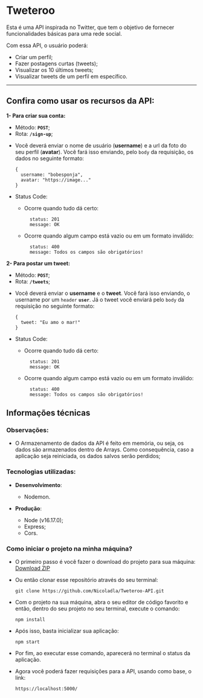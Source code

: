 # Tweteroo

Esta é uma API inspirada no Twitter, que tem o objetivo de fornecer funcionalidades básicas para uma rede social.

Com essa API, o usuário poderá:

  * Criar um perfil;
  * Fazer postagens curtas (tweets);
  * Visualizar os 10 últimos tweets;
  * Visualizar tweets de um perfil em específico.

---

## Confira como usar os recursos da API:

**1- Para criar sua conta:**

  * Método: **`POST`**;
  * Rota: **`/sign-up`**;
  
  - Você deverá enviar o nome de usuário (**username**) e a url da foto do seu perfil (**avatar**). Você fará isso enviando, pelo `body` da requisição, os dados no seguinte formato:
  
    ```
    {
      username: "bobesponja",
      avatar: "https://image..."
    } 
    ```

  * Status Code:
    * Ocorre quando tudo dá certo:
    
      ```
        status: 201 
        message: OK
      ```

    * Ocorre quando algum campo está vazio ou em um formato inválido:

      ```
        status: 400
        message: Todos os campos são obrigatórios!
      ```

**2- Para postar um tweet:**

  * Método: **`POST`**;
  * Rota: **`/tweets`**;
  
  - Você deverá enviar o **username** e o **tweet**. Você fará isso enviando, o username por um `header` **`user`**. Já o tweet você enviará pelo `body` da requisição no seguinte formato:
  
    ```
    {
      tweet: "Eu amo o mar!"
    }
    ```

  * Status Code:
    * Ocorre quando tudo dá certo:
    
      ```
        status: 201 
        message: OK
      ```

    * Ocorre quando algum campo está vazio ou em um formato inválido:

      ```
        status: 400
        message: Todos os campos são obrigatórios!
      ```

## Informações técnicas

###  Observações:

* O Armazenamento de dados da API é feito em memória, ou seja, os dados são armazenados dentro de Arrays. Como consequência, caso a aplicação seja reiniciada, os dados salvos serão perdidos;

### Tecnologias utilizadas:

- **Desenvolvimento**:
  - Nodemon.

- **Produção**:
  - Node (v16.17.0);
  - Express;
  - Cors.

### Como iniciar o projeto na minha máquina?

- O primeiro passo é você fazer o download do projeto para sua máquina: [Download ZIP](https://github.com/Nicoladla/Tweteroo-API/archive/refs/heads/main.zip)

- Ou então clonar esse repositório através do seu terminal:

  ```
  git clone https://github.com/Nicoladla/Tweteroo-API.git
  ```

- Com o projeto na sua máquina, abra o seu editor de código favorito e então, dentro do seu projeto no seu terminal, execute o comando:

  ```
  npm install
  ```

- Após isso, basta inicializar sua aplicação:

  ```
  npm start
  ```

- Por fim, ao executar esse comando, aparecerá no terminal o status da aplicação.

- Agora você poderá fazer requisições para a API, usando como base, o link:


  ```
  https://localhost:5000/
  ```
